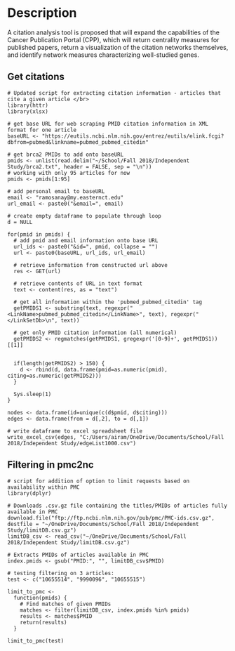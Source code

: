 # Description

A citation analysis tool is proposed that will expand the capabilities of the Cancer Publication Portal (CPP), which will return centrality measures for published papers, return a visualization of the citation networks themselves, and identify network measures characterizing well-studied genes.

## **Get citations**
    # Updated script for extracting citation information - articles that cite a given article </br>
    library(httr) 
    library(xlsx)

    # get base URL for web scraping PMID citation information in XML format for one article
    baseURL <- "https://eutils.ncbi.nlm.nih.gov/entrez/eutils/elink.fcgi?dbfrom=pubmed&linkname=pubmed_pubmed_citedin"

    # get brca2 PMIDs to add onto baseURL
    pmids <- unlist(read.delim("~/School/Fall 2018/Independent Study/brca2.txt", header = FALSE, sep = "\n"))
    # working with only 95 articles for now
    pmids <- pmids[1:95]

    # add personal email to baseURL
    email <- "ramosanay@my.easternct.edu"
    url_email <- paste0("&email=", email)

    # create empty dataframe to populate through loop
    d = NULL

    for(pmid in pmids) {
      # add pmid and email information onto base URL
      url_ids <- paste0("&id=", pmid, collapse = "")
      url <- paste0(baseURL, url_ids, url_email)
  
      # retrieve information from constructed url above
      res <- GET(url)
  
      # retrieve contents of URL in text format
      text <- content(res, as = "text")
  
      # get all information within the 'pubmed_pubmed_citedin' tag
      getPMIDS1 <- substring(text, regexpr("<LinkName>pubmed_pubmed_citedin</LinkName>", text), regexpr("</LinkSetDb>\n", text))
  
      # get only PMID citation information (all numerical)
      getPMIDS2 <- regmatches(getPMIDS1, gregexpr('[0-9]+', getPMIDS1))[[1]]
  
  
      if(length(getPMIDS2) > 150) {
        d <- rbind(d, data.frame(pmid=as.numeric(pmid), citing=as.numeric(getPMIDS2)))
      }
  
      Sys.sleep(1)
    }

    nodes <- data.frame(id=unique(c(d$pmid, d$citing)))
    edges <- data.frame(from = d[,2], to = d[,1])

    # write dataframe to excel spreadsheet file
    write_excel_csv(edges, "C:/Users/airam/OneDrive/Documents/School/Fall 2018/Independent Study/edgeList1000.csv")
    
## **Filtering in pmc2nc**
    # script for addition of option to limit requests based on availability within PMC
    library(dplyr)

    # Downloads .csv.gz file containing the titles/PMIDs of articles fully available in PMC
    download.file("ftp://ftp.ncbi.nlm.nih.gov/pub/pmc/PMC-ids.csv.gz", destfile = "~/OneDrive/Documents/School/Fall 2018/Independent Study/limitDB.csv.gz")
    limitDB_csv <- read_csv("~/OneDrive/Documents/School/Fall 2018/Independent Study/limitDB.csv.gz")

    # Extracts PMIDs of articles available in PMC
    index.pmids <- gsub("PMID:", "", limitDB_csv$PMID)

    # testing filtering on 3 articles:
    test <- c("10655514", "9990096", "10655515")

    limit_to_pmc <-
      function(pmids) {
        # Find matches of given PMIDs
        matches <- filter(limitDB_csv, index.pmids %in% pmids)
        results <- matches$PMID
        return(results)
      }

    limit_to_pmc(test)
